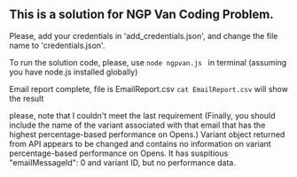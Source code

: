 
## This is a solution for NGP Van Coding Problem.

Please, add your credentials in 'add_credentials.json', and change the file name to 'credentials.json'.

To run the solution code, please, use `node ngpvan.js ` in terminal (assuming you have node.js installed globally) 

Email report complete, file is EmailReport.csv
 `cat EmailReport.csv` will show the result

please, note that I couldn't meet the last requirement (Finally, you should include the name of the variant associated with that email that has the highest percentage-based performance on Opens.) 
 Variant object returned from API appears to be changed and contains no information on variant percentage-based performance on Opens. It has suspitious  "emailMessageId": 0 and variant ID, but no performance data.
 


